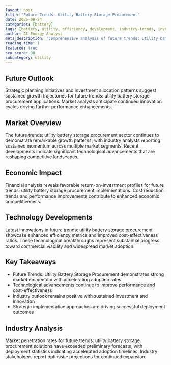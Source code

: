 ```yaml
---
layout: post
title: "Future Trends: Utility Battery Storage Procurement"
date: 2025-08-24
categories: [battery]
tags: [battery, utility, efficiency, development, industry-trends, investment]
author: AI Energy Analyst
meta_description: "Comprehensive analysis of future trends: utility battery storage procurement covering market trends, technology developments, and industry outlook. Discover key insights and future projections."
reading_time: 1
featured: true
seo_score: 90
subcategory: utility
---
```


## Future Outlook

Strategic planning initiatives and investment allocation patterns suggest sustained growth trajectories for future trends: utility battery storage procurement applications. Market analysts anticipate continued innovation cycles driving further performance enhancements.

## Market Overview

The future trends: utility battery storage procurement sector continues to demonstrate remarkable growth patterns, with industry analysts reporting sustained momentum across multiple market segments. Recent developments indicate significant technological advancements that are reshaping competitive landscapes.

## Economic Impact

Financial analysis reveals favorable return-on-investment profiles for future trends: utility battery storage procurement implementations. Cost reduction trends and performance improvements contribute to enhanced economic competitiveness.

## Technology Developments

Latest innovations in future trends: utility battery storage procurement showcase enhanced efficiency metrics and improved cost-effectiveness ratios. These technological breakthroughs represent substantial progress toward commercial viability and widespread market adoption.

## Key Takeaways

- Future Trends: Utility Battery Storage Procurement demonstrates strong market momentum with accelerating adoption rates
- Technological advancements continue to improve performance and cost-effectiveness
- Industry outlook remains positive with sustained investment and innovation
- Strategic implementation approaches are driving successful deployment outcomes

## Industry Analysis

Market penetration rates for future trends: utility battery storage procurement solutions have exceeded preliminary forecasts, with deployment statistics indicating accelerated adoption timelines. Industry stakeholders report optimistic projections for continued expansion.

